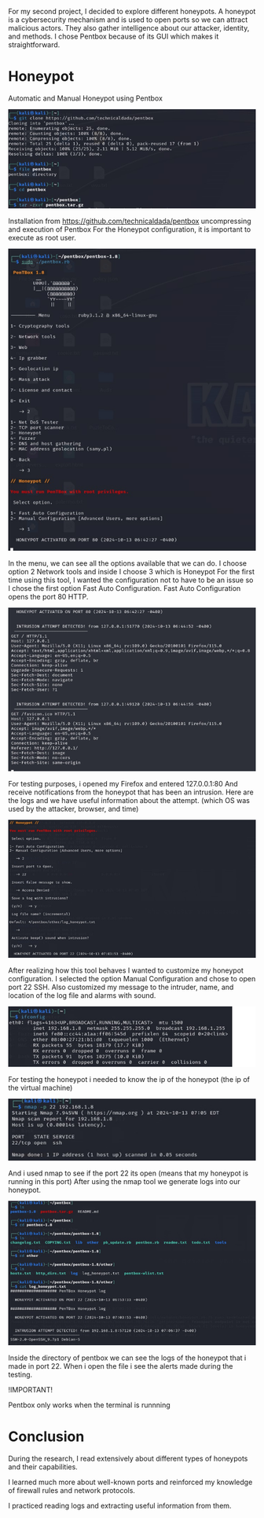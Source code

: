 For my second project, I decided to explore different honeypots.
A honeypot is a cybersecurity mechanism and is used to open ports so we can attract malicious actors.
They also gather intelligence about our attacker, identity, and methods.
I chose Pentbox because of its GUI which makes it straightforward.

# Honeypot
Automatic and Manual Honeypot using Pentbox 

![image alt](https://github.com/fabianvagi91/Honeypot/blob/81a9cd8616c8ab3206f44f61d7f40f2186d27a46/Install.jpg) 

Installation from https://github.com/technicaldada/pentbox uncompressing and execution of Pentbox
For the Honeypot configuration, it is important to execute as root user.

![image alt](https://github.com/fabianvagi91/Honeypot/blob/81a9cd8616c8ab3206f44f61d7f40f2186d27a46/pentboxmenu.jpg) 

In the menu, we can see all the options available that we can do.
I choose option 2 Network tools and inside I choose 3 which is Honeypot
For the first time using this tool, I wanted the configuration not to have to be an issue so I chose the first option  Fast Auto Configuration.
Fast Auto Configuration opens the port 80 HTTP.

![image alt](https://github.com/fabianvagi91/Honeypot/blob/81a9cd8616c8ab3206f44f61d7f40f2186d27a46/testingport80.jpg) 

For testing purposes, i opened my Firefox and entered 127.0.0.1:80
And receive notifications from the honeypot that has been an intrusion.
Here are the logs and we have useful information about the attempt.
(which OS was used by the attacker, browser, and time)


![image alt](https://github.com/fabianvagi91/Honeypot/blob/81a9cd8616c8ab3206f44f61d7f40f2186d27a46/manualconfigport22.jpg) 

After realizing how this tool behaves I wanted to customize my honeypot configuration.
I selected the option Manual Configuration and chose to open port 22 SSH.
Also customized my message to the intruder, name, and location of the log file and alarms with sound.

![image alt](https://github.com/fabianvagi91/Honeypot/blob/81a9cd8616c8ab3206f44f61d7f40f2186d27a46/manualtesting.jpg) 

For testing the honeypot i needed to know the ip of the honeypot (the ip of the virtual machine)

![image alt](https://github.com/fabianvagi91/Honeypot/blob/81a9cd8616c8ab3206f44f61d7f40f2186d27a46/testingport22.jpg)

And i used nmap to see if the port 22 its open (means that my honeypot is running in this port)
After using the nmap tool we generate logs into our honeypot.

![image alt](https://github.com/fabianvagi91/Honeypot/blob/81a9cd8616c8ab3206f44f61d7f40f2186d27a46/logs.jpg) 

Inside the directory of pentbox we can see the logs of the honeypot that i made in port 22.
When i open the file i see the alerts made during the testing.

!IMPORTANT!

Pentbox only works when the terminal is runnning

# Conclusion

During the research, I read extensively about different types of honeypots and their capabilities.

I learned much more about well-known ports and reinforced my knowledge of firewall rules and network protocols.

I practiced reading logs and extracting useful information from them.



